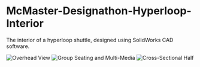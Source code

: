 # McMaster-Designathon-Hyperloop-Interior
The interior of a hyperloop shuttle, designed using SolidWorks CAD software.

![Overhead View](https://user-images.githubusercontent.com/70914858/232307822-3e19a208-7419-41ac-b2ec-854414840bd9.JPG)
![Group Seating and Multi-Media](https://user-images.githubusercontent.com/70914858/232307840-2b3a5411-6ac2-4b7d-9d10-a1c54e45b423.JPG)
![Cross-Sectional Half](https://user-images.githubusercontent.com/70914858/232307843-d650be6d-ad81-404b-8f5f-c0d27aa03516.JPG)
